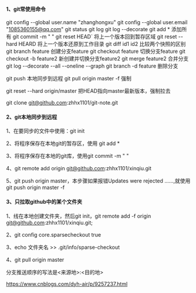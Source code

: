 #### 1、git常使用命令

git config --global user.name "zhanghongxu"
git config --global user.email "1085360155@qq.com"
git status
git log 
git log --decorate
git add *    添加所有 
git commit -m " "
git reset HEAD`     将上一个版本回到暂存区域
git reset --hard HEARD 将上一个版本还原到工作目录
git diff id1  id2     比较两个快照的区别
git branch feature    创建分支feature 
git checkout feature    切换分支feature 
git checkout -b feature2    新创建并切换分支feature2 
git merge feature2   合并分支
git log --decorate --all --oneline --graph
git branch -d feature  删除分支

git push 本地同步到远程
git pull origin master -f    强制

git reset --hard origin/master     把HEAD指向master最新版本，强制拉去

git clone git@github.com:zhhx1101/git-note.git

#### 2、git本地同步到远程

1、在要同步的文件中使用：git init 

2、将程序保存在本地git的暂存区，使用 git add *  

3、将程序保存在本地的git库，使用git commit -m "     "

4、git remote add origin git@github.com:zhhx1101/xinqiu.git

5、git push origin master，本步骤如果报错Updates were rejected ......,就使用git push origin master -f

#### 3、只拉取github中的某个文件夹

1、线在本地创建文件夹，然后git init，git remote add -f origin git@github.com:zhhx1101/xinqiu.git;

2、git config core.sparsecheckout true

3、echo 文件夹名 >> .git/info/sparse-checkout

4、git pull origin master 



分支推送顺序的写法是<来源地>:<目的地>

https://www.cnblogs.com/dyh-air/p/9257237.html

